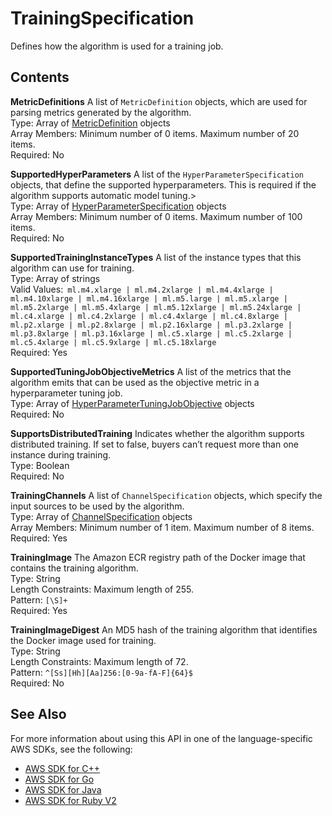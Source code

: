# TrainingSpecification<a name="API_TrainingSpecification"></a>

Defines how the algorithm is used for a training job\.

## Contents<a name="API_TrainingSpecification_Contents"></a>

 **MetricDefinitions**   <a name="SageMaker-Type-TrainingSpecification-MetricDefinitions"></a>
A list of `MetricDefinition` objects, which are used for parsing metrics generated by the algorithm\.  
Type: Array of [MetricDefinition](API_MetricDefinition.md) objects  
Array Members: Minimum number of 0 items\. Maximum number of 20 items\.  
Required: No

 **SupportedHyperParameters**   <a name="SageMaker-Type-TrainingSpecification-SupportedHyperParameters"></a>
A list of the `HyperParameterSpecification` objects, that define the supported hyperparameters\. This is required if the algorithm supports automatic model tuning\.>  
Type: Array of [HyperParameterSpecification](API_HyperParameterSpecification.md) objects  
Array Members: Minimum number of 0 items\. Maximum number of 100 items\.  
Required: No

 **SupportedTrainingInstanceTypes**   <a name="SageMaker-Type-TrainingSpecification-SupportedTrainingInstanceTypes"></a>
A list of the instance types that this algorithm can use for training\.  
Type: Array of strings  
Valid Values:` ml.m4.xlarge | ml.m4.2xlarge | ml.m4.4xlarge | ml.m4.10xlarge | ml.m4.16xlarge | ml.m5.large | ml.m5.xlarge | ml.m5.2xlarge | ml.m5.4xlarge | ml.m5.12xlarge | ml.m5.24xlarge | ml.c4.xlarge | ml.c4.2xlarge | ml.c4.4xlarge | ml.c4.8xlarge | ml.p2.xlarge | ml.p2.8xlarge | ml.p2.16xlarge | ml.p3.2xlarge | ml.p3.8xlarge | ml.p3.16xlarge | ml.c5.xlarge | ml.c5.2xlarge | ml.c5.4xlarge | ml.c5.9xlarge | ml.c5.18xlarge`   
Required: Yes

 **SupportedTuningJobObjectiveMetrics**   <a name="SageMaker-Type-TrainingSpecification-SupportedTuningJobObjectiveMetrics"></a>
A list of the metrics that the algorithm emits that can be used as the objective metric in a hyperparameter tuning job\.  
Type: Array of [HyperParameterTuningJobObjective](API_HyperParameterTuningJobObjective.md) objects  
Required: No

 **SupportsDistributedTraining**   <a name="SageMaker-Type-TrainingSpecification-SupportsDistributedTraining"></a>
Indicates whether the algorithm supports distributed training\. If set to false, buyers can’t request more than one instance during training\.  
Type: Boolean  
Required: No

 **TrainingChannels**   <a name="SageMaker-Type-TrainingSpecification-TrainingChannels"></a>
A list of `ChannelSpecification` objects, which specify the input sources to be used by the algorithm\.  
Type: Array of [ChannelSpecification](API_ChannelSpecification.md) objects  
Array Members: Minimum number of 1 item\. Maximum number of 8 items\.  
Required: Yes

 **TrainingImage**   <a name="SageMaker-Type-TrainingSpecification-TrainingImage"></a>
The Amazon ECR registry path of the Docker image that contains the training algorithm\.  
Type: String  
Length Constraints: Maximum length of 255\.  
Pattern: `[\S]+`   
Required: Yes

 **TrainingImageDigest**   <a name="SageMaker-Type-TrainingSpecification-TrainingImageDigest"></a>
An MD5 hash of the training algorithm that identifies the Docker image used for training\.  
Type: String  
Length Constraints: Maximum length of 72\.  
Pattern: `^[Ss][Hh][Aa]256:[0-9a-fA-F]{64}$`   
Required: No

## See Also<a name="API_TrainingSpecification_SeeAlso"></a>

For more information about using this API in one of the language\-specific AWS SDKs, see the following:
+  [AWS SDK for C\+\+](https://docs.aws.amazon.com/goto/SdkForCpp/sagemaker-2017-07-24/TrainingSpecification) 
+  [AWS SDK for Go](https://docs.aws.amazon.com/goto/SdkForGoV1/sagemaker-2017-07-24/TrainingSpecification) 
+  [AWS SDK for Java](https://docs.aws.amazon.com/goto/SdkForJava/sagemaker-2017-07-24/TrainingSpecification) 
+  [AWS SDK for Ruby V2](https://docs.aws.amazon.com/goto/SdkForRubyV2/sagemaker-2017-07-24/TrainingSpecification) 